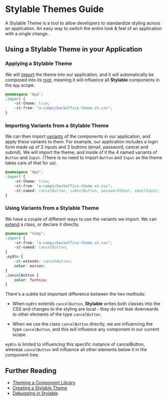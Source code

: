 # Stylable Themes Guide

A Stylable Theme is a tool to allow developers to standardize styling across an application. An easy way to switch the entire look & feel of an application with a single change.

## Using a Stylable Theme in your Application

### Applying a Stylable Theme

We will [import](../references/imports.md) the theme into our application, and it will automatically be composed into its [root](../references/root.md), meaning it will influence all **Stylable** components in the `App` scope.

```css
@namespace "App";
:import {
    -st-theme: true;
    -st-from: "a-comps/backoffice-theme.st.css";
}
```

### Importing Variants from a Stylable Theme

We can then import [variants](../references/variants.md) of the components in our application, and apply these variants to them. For example, our application includes a login form made up of 2 inputs and 2 buttons (email, password, cancel and submit). We will import the theme, and inside of it the 4 named variants of `Button` and `Input`. (There is no need to import `Button` and `Input` as the theme takes care of that for us).

```css
@namespace "App";
:import {
    -st-theme: true;
    -st-from: "a-comps/backoffice-theme.st.css";
    -st-named: cancelButton, submitButton, passwordInput, emailInput;
}
```

### Using Variants from a Stylable Theme

We have a couple of different ways to use the variants we import. We can [extend](../references/extend-stylesheet.md) a class, or declare it directly. 

```css
@namespace "Comp";
:import {
    -st-from: "a-comps/backoffice-theme.st.css";
    -st-named: cancelButton;
}
.myBtn {
    -st-extends: cancelButton;
    color: maroon;
}
.cancelButton {
    color: fuchsia;
}
```

There's a subtle but important difference between the two methods:

* When `myBtn` extends `cancelButton`, **Stylable** writes both classes into the CSS and changes to the styling are local - they do not leak downwards to other elements of the type `cancelButton`.

* When we use the class `cancelButton` directly, we are influencing the type `cancelButton`, and this will influence any component in our current scope.

`myBtn` is limited to influencing this specific instance of cancelButton, whereas `cancelButton` will influence all other elements below it in the component tree.

## Further Reading

* [Theming a Component Library]()  
* [Creating a Stylable Theme]()  
* [Debugging in Stylable]()  
